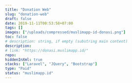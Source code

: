 ```yaml
---
title: "Donation Web"
slug: "donation-web"
draft: false
date: 2019-11-11T00:53:58+07:00
tags: []
images: ["/uploads/compressed/muslimapp-id-donasi.png"]
toc: false
# description: string, if empty (substring main content)
description:
# link: "https://donasi.muslimapp.id/"
repo:
hiddenInXml: true
stacks: ["Laravel", "JQuery", "Bootstrap"]
type: "Paid"
status: "muslimapp.id"
---
```

